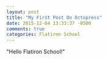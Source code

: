 ```yaml
---
layout: post
title: "My First Post On Octopress"
date: 2015-12-04 13:33:37 -0500
comments: true
categories: Flatiron School
---
```

"Hello Flatiron School!"
